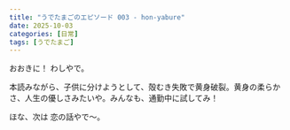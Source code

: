 ```yaml
---
title: "うでたまごのエピソード 003 - hon-yabure"
date: 2025-10-03
categories: [日常]
tags: [うでたまご]
---
```


おおきに！ わしやで。

本読みながら、子供に分けようとして、殻むき失敗で黄身破裂。黄身の柔らかさ、人生の優しさみたいや。みんなも、通勤中に試してみ！

ほな、次は 恋の話やで～。